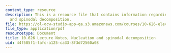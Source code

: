 ```yaml
---
content_type: resource
description: This is a resource file that contains information regarding nucleation
  and spinodal decomposition.
file: https://ol-ocw-studio-app-qa.s3.amazonaws.com/courses/10-626-electrochemical-energy-systems-spring-2014/44f585f1fafca125ca338f3d72560a08_MIT10_626S14_S11lec38.pdf
file_type: application/pdf
resourcetype: Document
title: 10.626 Lecture Notes, Nucleation and spinodal decomposition
uid: 44f585f1-fafc-a125-ca33-8f3d72560a08
---
```

